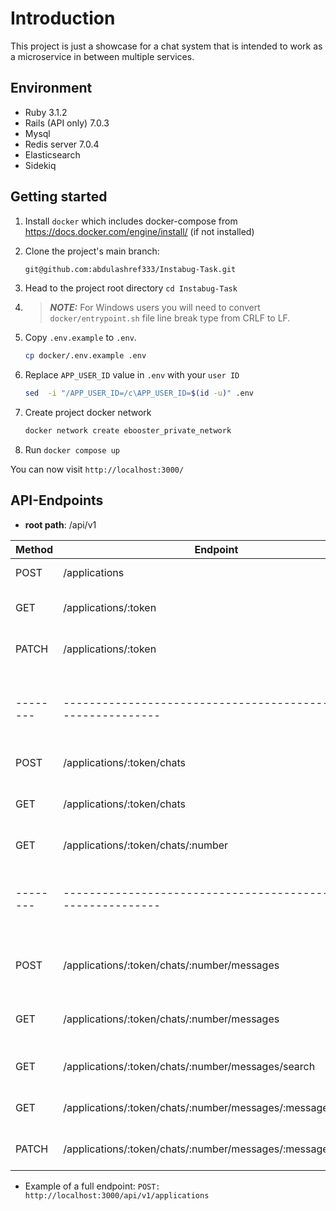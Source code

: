 # Introduction

This project is just a showcase for a chat system that is intended to work as a microservice in between multiple services.

## Environment

* Ruby 3.1.2
* Rails (API only) 7.0.3
* Mysql
* Redis server 7.0.4
* Elasticsearch
* Sidekiq

## Getting started

1. Install `docker` which includes docker-compose from <https://docs.docker.com/engine/install/> (if not installed)
2. Clone the project's main branch:

    ```bash
    git@github.com:abdulashref333/Instabug-Task.git
    ```

3. Head to the project root directory `cd Instabug-Task`
4. > **_NOTE:_**  For Windows users you will need to convert `docker/entrypoint.sh` file line break type from CRLF to LF.
5. Copy `.env.example` to `.env`.

    ```bash
    cp docker/.env.example .env
    ```

6. Replace `APP_USER_ID` value in `.env` with your `user ID`

    ```bash
    sed  -i "/APP_USER_ID=/c\APP_USER_ID=$(id -u)" .env
    ```

7. Create project docker network

    ```bash
    docker network create ebooster_private_network
    ```

8. Run `docker compose up`

You can now visit `http://localhost:3000/`

## API-Endpoints

* **root path**: /api/v1

| Method | Endpoint                                                     | Description                                |
|--------|--------------------------------------------------------------|--------------------------------------------|
| POST   | /applications                                                | Create new application                     |
| GET    | /applications/:token                                         | Get application data                       |
| PATCH  | /applications/:token                                         | Update application name                    |
|--------|--------------------------------------------------------------|--------------------------------------------|
| POST   | /applications/:token/chats                                   | Create new chat                            |
| GET    | /applications/:token/chats                                   | Get List of chats for specific application |
| GET    | /applications/:token/chats/:number                           | Get chat data                              |
|--------|--------------------------------------------------------------|--------------------------------------------|
| POST   | /applications/:token/chats/:number/messages                  | Add new message to specific chat           |
| GET    | /applications/:token/chats/:number/messages                  | Get List of messages for specific chat     |
| GET    | /applications/:token/chats/:number/messages/search           | Search in chat message                     |
| GET    | /applications/:token/chats/:number/messages/:message_number  | Get message data                           |
| PATCH  | /applications/:token/chats/:number/messages/:message_number  | Update message data(body)                  |

* Example of a full endpoint: `POST: http://localhost:3000/api/v1/applications`
